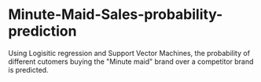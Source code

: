 # Minute-Maid-Sales-probability-prediction
Using Logisitic regression and Support Vector Machines, the probability of different cutomers buying the "Minute maid" brand over a competitor brand is predicted.
